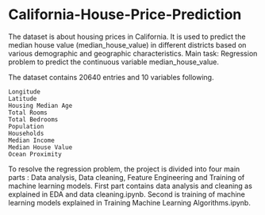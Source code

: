 # California-House-Price-Prediction

The dataset is about housing prices in California. It is used to predict the median house value (median_house_value) in different districts based on various demographic and geographic characteristics.
Main task: Regression problem to predict the continuous variable median_house_value.

The dataset contains 20640 entries and 10 variables following.

    Longitude
    Latitude
    Housing Median Age
    Total Rooms
    Total Bedrooms
    Population
    Households
    Median Income
    Median House Value
    Ocean Proximity

To resolve the regression problem, the project is divided into four main parts : Data analysis, Data cleaning, Feature Engineering and Training of machine learning models. First part contains data analysis and cleaning as explained in EDA and data cleaning.ipynb. Second is training of machine learning models explained in Training Machine Learning Algorithms.ipynb.
